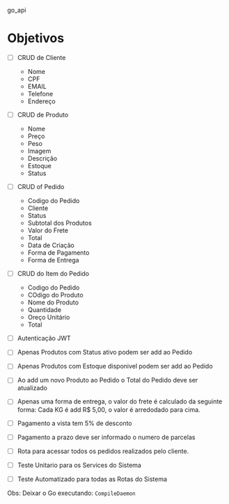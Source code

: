 go_api

# Objetivos
 - [ ] CRUD de Cliente
    - Nome
    - CPF
    - EMAIL
    - Telefone
    - Endereço
 - [ ] CRUD de Produto
    - Nome
    - Preço
    - Peso
    - Imagem
    - Descrição
    - Estoque
    - Status
 - [ ] CRUD of Pedido
    - Codigo do Pedido
    - Cliente
    - Status
    - Subtotal dos Produtos
    - Valor do Frete
    - Total
    - Data de Criação
    - Forma de Pagamento
    - Forma de Entrega
 - [ ] CRUD do Item do Pedido
    - Codigo do Pedido
    - COdigo do Produto
    - Nome do Produto
    - Quantidade
    - Oreço Unitário
    - Total
 - [ ] Autenticação JWT
 - [ ] Apenas Produtos com Status ativo podem ser add ao Pedido
 - [ ] Apenas Produtos com Estoque disponivel podem ser add ao Pedido
 - [ ] Ao add um novo Produto ao Pedido o Total do Pedido deve ser atualizado
 - [ ] Apenas uma forma de entrega, o valor do frete é calculado da seguinte forma: Cada KG é add R$ 5,00, o valor é arredodado para cima.
 - [ ] Pagamento a vista tem 5% de desconto
 - [ ] Pagamento a prazo deve ser informado o numero de parcelas
 - [ ] Rota para acessar todos os pedidos realizados pelo cliente.
 - [ ] Teste Unitario para os Services do Sistema
 - [ ] Teste Automatizado para todas as Rotas do Sistema


 Obs: Deixar o Go executando: ``` CompileDaemon ```